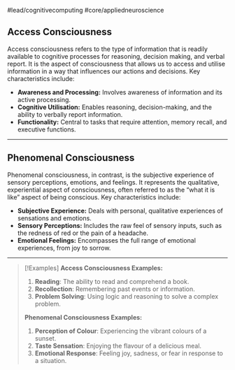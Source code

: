 #lead/cognitivecomputing #core/appliedneuroscience

## Access Consciousness

Access consciousness refers to the type of information that is readily available to cognitive processes for reasoning, decision making, and verbal report. It is the aspect of consciousness that allows us to access and utilise information in a way that influences our actions and decisions. Key characteristics include:

- **Awareness and Processing:** Involves awareness of information and its active processing.
- **Cognitive Utilisation:** Enables reasoning, decision-making, and the ability to verbally report information.
- **Functionality:** Central to tasks that require attention, memory recall, and executive functions.

---

## Phenomenal Consciousness

Phenomenal consciousness, in contrast, is the subjective experience of sensory perceptions, emotions, and feelings. It represents the qualitative, experiential aspect of consciousness, often referred to as the “what it is like” aspect of being conscious. Key characteristics include:

- **Subjective Experience:** Deals with personal, qualitative experiences of sensations and emotions.
- **Sensory Perceptions:** Includes the raw feel of sensory inputs, such as the redness of red or the pain of a headache.
- **Emotional Feelings:** Encompasses the full range of emotional experiences, from joy to sorrow.

---

> [!Examples]
>  **Access Consciousness Examples:**
>  1. **Reading**: The ability to read and comprehend a book.
> 2. **Recollection**: Remembering past events or information.
> 3. **Problem Solving**: Using logic and reasoning to solve a complex problem.
> 
> **Phenomenal Consciousness Examples:**
> 1. **Perception of Colour**: Experiencing the vibrant colours of a sunset.
> 2. **Taste Sensation**: Enjoying the flavour of a delicious meal.
> 3. **Emotional Response**: Feeling joy, sadness, or fear in response to a situation.
